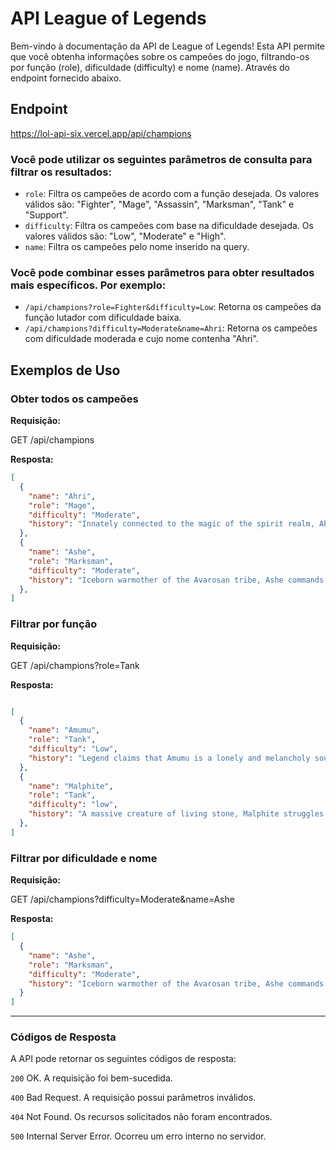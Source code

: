 # API League of Legends

Bem-vindo à documentação da API de League of Legends! Esta API permite que você obtenha informações sobre os campeões do jogo, filtrando-os por função (role), dificuldade (difficulty) e nome (name). Através do endpoint fornecido abaixo.

## Endpoint

https://lol-api-six.vercel.app/api/champions

### Você pode utilizar os seguintes parâmetros de consulta para filtrar os resultados:

- `role`: Filtra os campeões de acordo com a função desejada. Os valores válidos são: "Fighter", "Mage", "Assassin", "Marksman", "Tank" e "Support".
- `difficulty`: Filtra os campeões com base na dificuldade desejada. Os valores válidos são: "Low", "Moderate" e "High".
- `name`: Filtra os campeões pelo nome inserido na query.

### Você pode combinar esses parâmetros para obter resultados mais específicos. Por exemplo:

- `/api/champions?role=Fighter&difficulty=Low`: Retorna os campeões da função lutador com dificuldade baixa.
- `/api/champions?difficulty=Moderate&name=Ahri`: Retorna os campeões com dificuldade moderada e cujo nome contenha "Ahri".

## Exemplos de Uso

### Obter todos os campeões

**Requisição:**

GET /api/champions

**Resposta:**

```json
[
  {
    "name": "Ahri",
    "role": "Mage",
    "difficulty": "Moderate",
    "history": "Innately connected to the magic of the spirit realm, Ahri is a fox-like vastaya who can manipulate her prey's emotions and consume their essence—receiving flashes of their memory and insight from each soul she consumes. Once a powerful yet wayward predator, Ahri is now traveling the world in search of remnants of her ancestors while also trying to replace her stolen memories with ones of her own making."
  },
  {
    "name": "Ashe",
    "role": "Marksman",
    "difficulty": "Moderate",
    "history": "Iceborn warmother of the Avarosan tribe, Ashe commands the most populous horde in the north. Stoic, intelligent, and idealistic, yet uncomfortable with her role as leader, she taps into the ancestral magics of her lineage to wield a bow of True Ice. With her people's belief that she is the mythological hero Avarosa reincarnated, Ashe hopes to unify the Freljord once more by retaking their ancient, tribal lands."
  },
]
```

### Filtrar por função

**Requisição:**

GET /api/champions?role=Tank

**Resposta:**

```json

[
  {
    "name": "Amumu",
    "role": "Tank",
    "difficulty": "Low",
    "history": "Legend claims that Amumu is a lonely and melancholy soul from ancient Shurima, roaming the world in search of a friend. Doomed by an ancient curse to remain alone forever, his touch is death, his affection ruin. Those who claim to have seen him describe a living cadaver, small in stature and wrapped in creeping bandages. Amumu has inspired myths, songs, and folklore told and retold for generations—such that it is impossible to separate truth from fiction."
  },
  {
    "name": "Malphite",
    "role": "Tank",
    "difficulty": "low",
    "history": "A massive creature of living stone, Malphite struggles to impose blessed order on a chaotic world. Birthed as a servitor-shard to an otherworldly obelisk known as the Monolith, he used his tremendous elemental strength to maintain and protect his progenitor, but ultimately failed. The only survivor of the destruction that followed, Malphite now endures Runeterra's soft folk and their fluid temperaments, while struggling to find a new role worthy of the last of his kind."
  },
]

```

### Filtrar por dificuldade e nome

**Requisição:**

GET /api/champions?difficulty=Moderate&name=Ashe

**Resposta:**

```json
[
  {
    "name": "Ashe",
    "role": "Marksman",
    "difficulty": "Moderate",
    "history": "Iceborn warmother of the Avarosan tribe, Ashe commands the most populous horde in the north. Stoic, intelligent, and idealistic, yet uncomfortable with her role as leader, she taps into the ancestral magics of her lineage to wield a bow of True Ice. With her people's belief that she is the mythological hero Avarosa reincarnated, Ashe hopes to unify the Freljord once more by retaking their ancient, tribal lands."
  }
]

```
___
### Códigos de Resposta

A API pode retornar os seguintes códigos de resposta:

``200`` OK. A requisição foi bem-sucedida.

``400`` Bad Request. A requisição possui parâmetros inválidos.

``404`` Not Found. Os recursos solicitados não foram encontrados.

``500`` Internal Server Error. Ocorreu um erro interno no servidor.
